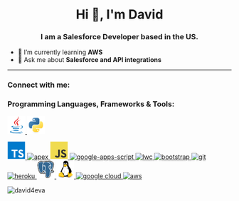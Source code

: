 <h1 align="center">Hi 👋, I'm David</h1>
<h3 align="center">I am a Salesforce Developer based in the US.</h3>

- 🌱 I’m currently learning **AWS**
- 💬 Ask me about **Salesforce and API integrations**
---
<h3 align="left">Connect with me:</h3>
<h3 align="left">Programming Languages, Frameworks & Tools:</h3>
<!-- Java -->
  <a href="https://www.java.com/" target="_blank" rel="noreferrer">
    <img src="https://raw.githubusercontent.com/devicons/devicon/master/icons/java/java-original.svg" alt="java" width="40" height="40"/>
  </a>
 <!-- Python -->
  <a href="https://www.python.org/" target="_blank" rel="noreferrer">
    <img src="https://raw.githubusercontent.com/devicons/devicon/master/icons/python/python-original.svg" alt="python" width="40" height="40"/>
  </a>
<p align="left">
  <!-- TypeScript -->
  <a href="https://www.typescriptlang.org/" target="_blank" rel="noreferrer">
    <img src="https://raw.githubusercontent.com/devicons/devicon/master/icons/typescript/typescript-original.svg" alt="typescript" width="40" height="40"/>
  </a>
  <!-- Apex -->
  <a href="https://developer.salesforce.com/docs/atlas.en-us.apexcode.meta/apexcode/" target="_blank" rel="noreferrer">
    <img src="https://cdn.jsdelivr.net/gh/devicons/devicon/icons/salesforce/salesforce-original.svg" alt="apex" width="40" height="40"/>
  </a>
  <!-- JavaScript -->
  <a href="https://developer.mozilla.org/en-US/docs/Web/JavaScript" target="_blank" rel="noreferrer">
    <img src="https://raw.githubusercontent.com/devicons/devicon/master/icons/javascript/javascript-original.svg" alt="javascript" width="40" height="40"/>
  </a>
  <!-- Google Apps Script -->
  <a href="https://developers.google.com/apps-script/" target="_blank" rel="noreferrer">
    <img src="https://upload.wikimedia.org/wikipedia/commons/2/2f/Google_Apps_Script.svg" alt="google-apps-script" width="40" height="40"/>
  </a>
  <!-- LWC (Salesforce Lightning Web Components) -->
  <a href="https://developer.salesforce.com/docs/component-library/documentation/en/lwc" target="_blank" rel="noreferrer">
    <img src="https://github.com/user-attachments/assets/d3b3cad0-483b-4395-b1da-97f4d253ccd2" alt="lwc" width="40" height="40"/>
  </a>
  <!-- Bootstrap -->
  <a href="https://getbootstrap.com" target="_blank" rel="noreferrer">
    <img width="40" height="40" alt="bootstrap" src="https://github.com/user-attachments/assets/fdadaf5c-d94c-482b-b194-4e9b685b9426"/>
  </a>
  <!-- Git -->
  <a href="https://git-scm.com/" target="_blank" rel="noreferrer">
    <img src="https://www.vectorlogo.zone/logos/git-scm/git-scm-icon.svg" alt="git" width="40" height="40"/>
  </a>
  <!-- Heroku -->
  <a href="https://heroku.com" target="_blank" rel="noreferrer">
    <img src="https://www.vectorlogo.zone/logos/heroku/heroku-icon.svg" alt="heroku" width="40" height="40"/>
  </a>
  <!-- PostgreSQL -->
  <a href="https://www.postgresql.org/" target="_blank" rel="noreferrer">
    <img src="https://raw.githubusercontent.com/devicons/devicon/master/icons/postgresql/postgresql-original.svg" alt="postgresql" width="40" height="40"/>
  </a>
  <!-- Linux -->
  <a href="https://www.linux.org/" target="_blank" rel="noreferrer">
    <img src="https://raw.githubusercontent.com/devicons/devicon/master/icons/linux/linux-original.svg" alt="linux" width="40" height="40"/>
  </a>
  <!-- Google Cloud -->
  <a href="https://cloud.google.com/" target="_blank" rel="noreferrer">
    <img src="https://www.vectorlogo.zone/logos/google_cloud/google_cloud-icon.svg" alt="google cloud" width="40" height="40"/>
  </a>
  <!-- AWS -->
  <a href="https://aws.amazon.com/" target="_blank" rel="noreferrer">
    <img src="https://www.vectorlogo.zone/logos/amazon_aws/amazon_aws-icon.svg" alt="aws" width="40" height="40"/>
  </a>
</p>

<!-- Top languages badge -->
<p>
  <img align="center" src="https://github-readme-stats.vercel.app/api/top-langs/?username=david4eva" alt="david4eva" />
</p>
